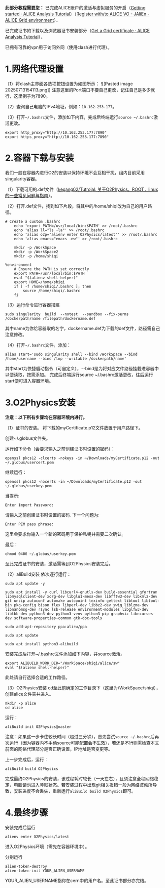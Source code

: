 
**此部分教程需要您：**
已完成ALICE账户的激活与虚拟服务的开启（[Getting started · ALICE Analysis Tutorial](https://alice-doc.github.io/alice-analysis-tutorial/start/)）（[Register with/to ALICE VO - JAliEn - ALICE Grid environment](https://jalien.docs.cern.ch/user/register_vo/)）、

已完成证书的下载以及浏览器证书安装部分（[Get a Grid certificate · ALICE Analysis Tutorial](https://alice-doc.github.io/alice-analysis-tutorial/start/cert.html)）、

已拥有可靠的vpn用于访问外网（使用clash进行代理）。

# 1.网络代理设置

（1）将clash主界面各选项按钮设置为如图所示：
![[Pasted image 20250713154113.png]]
注意这里的Port端口不要自己更改，记住自己是多少就行，这里例子为7890。

（2）查询自己电脑的IPv4地址，例如：`10.162.253.177`。

（3）打开`~/.bashrc`文件，添加如下内容，完成后终端运行`source ~/.bashrc`激活更改。
```
export http_proxy="http://10.162.253.177:7890"
export https_proxy="http://10.162.253.177:7890"
```

# 2.容器下载与安装

我们一般在容器内进行O2的安装以保持环境不会互相干扰，组内目前采用singularity容器。

（1）下载可用的.def文件（[kegang02/Tutroial: 关于O2Physics，ROOT，linux的一些常见问题与指南](https://github.com/kegang02/Tutroial)）。

（2）打开.def文件，找到如下片段，将其中的/home/shiqi改为自己的用户路径。
```
# Create a custom .bashrc
    echo 'export PATH=/usr/local/bin:$PATH' >> /root/.bashrc
    echo 'alias ll="ls -la"' >> /root/.bashrc
    echo 'alias o2p="alienv enter O2Physics/latest"' >> /root/.bashrc	
    echo 'alias emacs="emacs -nw"' >> /root/.bashrc

    mkdir -p /WorkSpace
    mkdir -p /WorkSpace2
    mkdir -p /home/shiqi

%environment
    # Ensure the PATH is set correctly
    export PATH=/usr/local/bin:$PATH
    eval "$(alienv shell-helper)"
    export HOME=/home/shiqi
    if [ -f /home/shiqi/.bashrc ]; then
        source /home/shiqi/.bashrc
    fi
```

（3）运行命令进行容器搭建
```
sudo singularity  build  --notest  --sandbox --fix-perms /dockerpath/name /filepath/dockername.def
```
其中name为你给容器取的名字，dockername.def为下载的def文件，路径需自己注意修改。

（4）打开`~/.bashrc`文件，添加：
```
alias start='sudo singularity shell --bind /WorkSpace --bind /home/username --bind /tmp --writable /dockerpath/name'
```
其中start为快捷启动指令（可自定义），--bind是为将对应文件路径挂载进容器中以便读取，按需添加。
完成后终端运行source ~/.bashrc激活更改，往后运行start便可进入容器环境。

# 3.O2Physics安装

**注意：以下所有步骤均在容器环境内进行。**

（1）证书的安装。
将下载的myCertificate.p12文件放置于用户路径下。

创建~/.globus文件夹。

运行如下命令（会要求输入之前创建证书时设置的密码）：
```
openssl pkcs12 -clcerts -nokeys -in ~/Downloads/myCertificate.p12 -out ~/.globus/usercert.pem
```

继续运行：
```
openssl pkcs12 -nocerts -in ~/Downloads/myCertificate.p12 -out ~/.globus/userkey.pem
```
当提示:
```
Enter Import Password:
```
请输入之前创建证书时设置的密码. 下一个问题为:
```
Enter PEM pass phrase:
```
这里会要求你输入一个新的密码用于保护私钥并需要二次确认。

最后：
```
chmod 0400 ~/.globus/userkey.pem
```

至此完成证书的安装，激活需等到O2Physics安装完后。

（2）aliBuild安装
依次逐行运行：
```
sudo apt update -y

sudo apt install -y curl libcurl4-gnutls-dev build-essential gfortran libmysqlclient-dev xorg-dev libglu1-mesa-dev libfftw3-dev libxml2-dev git unzip autoconf automake autopoint texinfo gettext libtool libtool-bin pkg-config bison flex libperl-dev libbz2-dev swig liblzma-dev libnanomsg-dev rsync lsb-release environment-modules libglfw3-dev libtbb-dev python3-dev python3-venv python3-pip graphviz libncurses-dev software-properties-common gtk-doc-tools

sudo add-apt-repository ppa:alisw/ppa  

sudo apt update

sudo apt install python3-alibuild
```

安装完成后打开~/.bashrc文件添加如下内容，并source激活。
```
export ALIBUILD_WORK_DIR="/WorkSpace/shiqi/alice/sw"
eval "$(alienv shell-helper)"
```
此处请自行选择合适的工作路径。

（3）O2Physics安装
cd至此前确定的工作目录下（这里为/WorkSpace/shiqi），创建alice文件夹并进入。
```
mkdir -p alice
cd alice
```

运行：
```
aliBuild init O2Physics@master
```
注意：如果这一步卡住较长时间（超过三分钟），首先尝试`source ~/.bashrc`后再次运行（因为容器内不手动source可能配置会不生效），若还是不行则需检查本文前面的网络代理部分是否正确设置，IP地址是否变更等。

上一步完成后，运行：
```
aliBuild build O2Physics
```
完成最终O2Physics的安装，该过程耗时较长（一天左右），且须注意全程网络稳定，电脑请勿进入睡眠状态。若安装过程中出现git相关报错一般为网络波动所导致，安装进度不会丢失，重新运行`aliBuild build O2Physics`即可。

# 4.最终步骤

安装完成后运行
```
alienv enter O2Physics/latest
```
进入O2Physics环境（需先在容器环境中）。

分别运行
```
alien-token-destroy
alien-token-init YOUR_ALIEN_USERNAME
```
YOUR_ALIEN_USERNAME指你在cern中的用户名。至此证书部分亦完结。